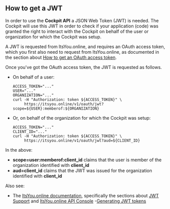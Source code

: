 ## How to get a JWT

In order to use the **Cockpit API** a JSON Web Token (JWT) is needed. The Cockpit will use this JWT in order to check if your application (code) was granted the right to interact with the Cockpit on behalf of the user or organization for which the Cockpit was setup.

A JWT is requested from ItsYou.online, and requires an OAuth access token, which you first also need to request from ItsYou.online, as documented in the section about [How to get an OAuth access token](../Get_oauth_access_token/Get_oauth_access_token.md).

Once you've got the OAuth access token, the JWT is requested as follows.

- On behalf of a user:

  ```
  ACCESS_TOKEN="..."
  USER="..."
  ORGANIZATION="..."
  curl -H "Authorization: token ${ACCESS_TOKEN}" \
       https://itsyou.online/v1/oauth/jwt?scope=${USER}:memberof:${ORGANIZATION}
  ```

- Or, on behalf of the organization for which the Cockpit was setup:

  ```
  ACCESS_TOKEN="..."
  CLIENT_ID="..."
  curl -H "Authorization: token ${ACCESS_TOKEN}" \
       https://itsyou.online/v1/oauth/jwt?aud=${CLIENT_ID}
  ```

In the above:
- **scope=user:memberof:client_id** claims that the user is member of the organization identified with **client_id**
- **aud=client_id** claims that the JWT was issued for the organization identified with **client_id**

Also see:
- The [ItsYou.online documentation](https://www.gitbook.com/book/gig/itsyouonline/details), specifically the sections about [JWT Support](https://gig.gitbooks.io/itsyouonline/content/oauth2/jwt.html) and [ItsYou.online API Console](https://itsyou.online/apidocumentation)
-[Generating JWT tokens](../JWT/JWT.md)
